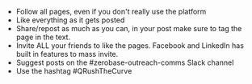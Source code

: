 * Follow all pages, even if you don't really use the platform
* Like everything as it gets posted
* Share/repost as much as you can, in your post make sure to tag the page in the text.
* Invite ALL your friends to like the pages. Facebook and LinkedIn has built in features to mass invite. 
* Suggest posts on the #zerobase-outreach-comms Slack channel
* Use the hashtag #QRushTheCurve
